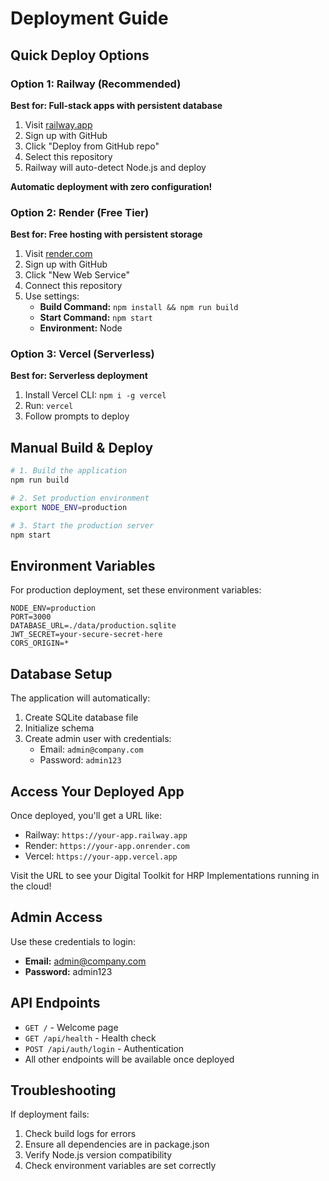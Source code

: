 # Deployment Guide

## Quick Deploy Options

### Option 1: Railway (Recommended)
**Best for: Full-stack apps with persistent database**

1. Visit [railway.app](https://railway.app)
2. Sign up with GitHub
3. Click "Deploy from GitHub repo"
4. Select this repository
5. Railway will auto-detect Node.js and deploy

**Automatic deployment with zero configuration!**

### Option 2: Render (Free Tier)
**Best for: Free hosting with persistent storage**

1. Visit [render.com](https://render.com)
2. Sign up with GitHub
3. Click "New Web Service"
4. Connect this repository
5. Use settings:
   - **Build Command:** `npm install && npm run build`
   - **Start Command:** `npm start`
   - **Environment:** Node

### Option 3: Vercel (Serverless)
**Best for: Serverless deployment**

1. Install Vercel CLI: `npm i -g vercel`
2. Run: `vercel`
3. Follow prompts to deploy

## Manual Build & Deploy

```bash
# 1. Build the application
npm run build

# 2. Set production environment
export NODE_ENV=production

# 3. Start the production server
npm start
```

## Environment Variables

For production deployment, set these environment variables:

```env
NODE_ENV=production
PORT=3000
DATABASE_URL=./data/production.sqlite
JWT_SECRET=your-secure-secret-here
CORS_ORIGIN=*
```

## Database Setup

The application will automatically:
1. Create SQLite database file
2. Initialize schema
3. Create admin user with credentials:
   - Email: `admin@company.com`
   - Password: `admin123`

## Access Your Deployed App

Once deployed, you'll get a URL like:
- Railway: `https://your-app.railway.app`
- Render: `https://your-app.onrender.com`  
- Vercel: `https://your-app.vercel.app`

Visit the URL to see your Digital Toolkit for HRP Implementations running in the cloud!

## Admin Access

Use these credentials to login:
- **Email:** admin@company.com
- **Password:** admin123

## API Endpoints

- `GET /` - Welcome page
- `GET /api/health` - Health check
- `POST /api/auth/login` - Authentication
- All other endpoints will be available once deployed

## Troubleshooting

If deployment fails:
1. Check build logs for errors
2. Ensure all dependencies are in package.json
3. Verify Node.js version compatibility
4. Check environment variables are set correctly